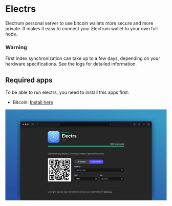 # Electrs

Electrum personal server to use bitcoin wallets more secure and more private. It makes it easy to connect your Electrum wallet to your own full node.

### Warning
First index synchronization can take up to a few days, depending on your hardware specifications. See the logs for detailed information.

## Required apps
To be able to run electrs, you need to install this apps first:
- Bitcoin: [Install here](/app-store/bitcoind)

![Electrs UI Screenshot](https://raw.githubusercontent.com/MontejoJorge/electrs-ui/master/electrs-ui-screenshot.png)